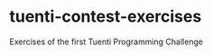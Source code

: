 tuenti-contest-exercises
========================

Exercises of the first Tuenti Programming Challenge


